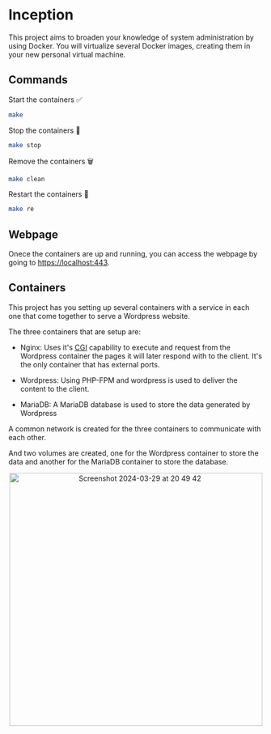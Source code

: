 # Inception

This project aims to broaden your knowledge of system administration by using Docker. You will virtualize several Docker images, creating them in your new personal virtual machine.

## Commands

Start the containers ✅

```bash
make
```

Stop the containers 🔴

```bash
make stop
```

Remove the containers 🗑️

```bash
make clean
```

Restart the containers 🔁

```bash
make re
```

## Webpage

Onece the containers are up and running, you can access the webpage by going to [https://localhost:443](https://localhost:443).

## Containers

This project has you setting up several containers with a service in each one that come together to serve a Wordpress website.

The three containers that are setup are:

-   Nginx: Uses it's [CGI](https://en.wikipedia.org/wiki/Common_Gateway_Interface) capability to execute and request from the Wordpress container the pages it will later respond with to the client. It's the only container that has external ports.

-   Wordpress: Using PHP-FPM and wordpress is used to deliver the content to the client.

-   MariaDB: A MariaDB database is used to store the data generated by Wordpress

A common network is created for the three containers to communicate with each other.

And two volumes are created, one for the Wordpress container to store the data and another for the MariaDB container to store the database.

<div align="center">
  <img width="500" alt="Screenshot 2024-03-29 at 20 49 42" src="https://github.com/magnitopic/inception/assets/21156058/52460144-51f1-4255-afcf-bb5d04d1f476">
</div>
